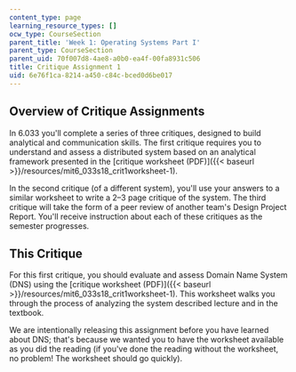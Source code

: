 ```yaml
---
content_type: page
learning_resource_types: []
ocw_type: CourseSection
parent_title: 'Week 1: Operating Systems Part I'
parent_type: CourseSection
parent_uid: 70f007d8-4ae8-a0b0-ea4f-00fa8931c506
title: Critique Assignment 1
uid: 6e76f1ca-8214-a450-c84c-bced0d6be017
---
```


Overview of Critique Assignments
--------------------------------

In 6.033 you'll complete a series of three critiques, designed to build analytical and communication skills. The first critique requires you to understand and assess a distributed system based on an analytical framework presented in the [critique worksheet (PDF)]({{< baseurl >}}/resources/mit6_033s18_crit1worksheet-1).

In the second critique (of a different system), you'll use your answers to a similar worksheet to write a 2–3 page critique of the system. The third critique will take the form of a peer review of another team's Design Project Report. You'll receive instruction about each of these critiques as the semester progresses.

This Critique
-------------

For this first critique, you should evaluate and assess Domain Name System (DNS) using the [critique worksheet (PDF)]({{< baseurl >}}/resources/mit6_033s18_crit1worksheet-1). This worksheet walks you through the process of analyzing the system described lecture and in the textbook.

We are intentionally releasing this assignment before you have learned about DNS; that's because we wanted you to have the worksheet available as you did the reading (if you've done the reading without the worksheet, no problem! The worksheet should go quickly).